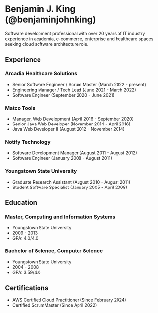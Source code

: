 # Benjamin J. King (@benjaminjohnking)
Software development professional with over 20 years of IT industry experience in academia, e-commerce, enterprise and healthcare spaces seeking cloud software architecture role.

## Experience

### Arcadia Healthcare Solutions
- Senior Software Engineer / Scrum Master (March 2022 - present)
- Engineering Manager / Tech Lead (June 2021 - March 2022)
- Software Engineer (September 2020 - June 2021)

### Matco Tools
- Manager, Web Development (April 2016 - September 2020)
- Senior Java Web Developer (November 2014 - April 2016)
- Java Web Developer II (August 2012 - November 2014) 

### Notify Technology
- Software Development Manager (August 2011 - August 2012)
- Software Engineer (January 2008 - August 2011)

### Youngstown State University
- Graduate Research Assistant (August 2010 - August 2011)
- Student Software Specialist (January 2005 - April 2008)

## Education

### Master, Computing and Information Systems
- Youngstown State University
- 2009 - 2013
- GPA: 4.0/4.0

### Bachelor of Science, Computer Science
- Youngstown State University
- 2004 - 2008
- GPA: 3.59/4.0

## Certifications
- AWS Certified Cloud Practitioner (Since February 2024)
- Certified ScrumMaster (Since April 2022)
